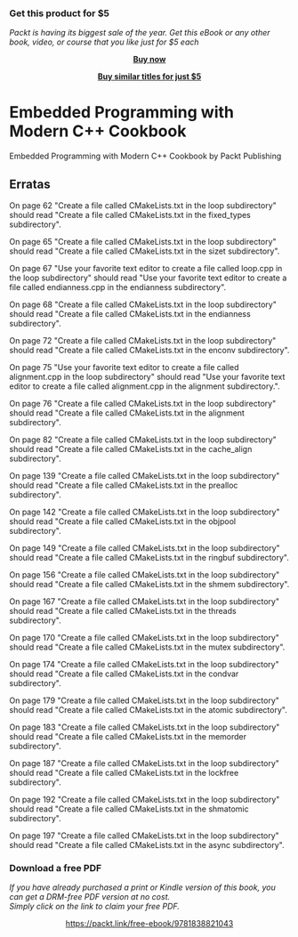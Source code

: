 
### Get this product for $5

<i>Packt is having its biggest sale of the year. Get this eBook or any other book, video, or course that you like just for $5 each</i>


<b><p align='center'>[Buy now](https://packt.link/9781838821043)</p></b>


<b><p align='center'>[Buy similar titles for just $5](https://subscription.packtpub.com/search)</p></b>


# Embedded Programming with Modern C++ Cookbook
Embedded Programming with Modern C++ Cookbook by Packt Publishing

## Erratas

On page 62 "Create a file called CMakeLists.txt in the loop subdirectory" should read 
           "Create a file called CMakeLists.txt in the fixed_types subdirectory".

On page 65 "Create a file called CMakeLists.txt in the loop subdirectory" should read
           "Create a file called CMakeLists.txt in the sizet subdirectory".

On page 67 "Use your favorite text editor to create a file called loop.cpp in the loop subdirectory" should read
           "Use your favorite text editor to create a file called endianness.cpp in the endianness subdirectory".

On page 68 "Create a file called CMakeLists.txt in the loop subdirectory" should read
           "Create a file called CMakeLists.txt in the endianness subdirectory".

On page 72 "Create a file called CMakeLists.txt in the loop subdirectory" should read
           "Create a file called CMakeLists.txt in the enconv subdirectory".

On page 75 "Use your favorite text editor to create a file called alignment.cpp in the loop subdirectory" should read
           "Use your favorite text editor to create a file called alignment.cpp in the alignment subdirectory.".

On page 76 "Create a file called CMakeLists.txt in the loop subdirectory" should read
           "Create a file called CMakeLists.txt in the alignment subdirectory".

On page 82 "Create a file called CMakeLists.txt in the loop subdirectory" should read
           "Create a file called CMakeLists.txt in the cache_align subdirectory".

On page 139 "Create a file called CMakeLists.txt in the loop subdirectory" should read
            "Create a file called CMakeLists.txt in the prealloc subdirectory".

On page 142 "Create a file called CMakeLists.txt in the loop subdirectory" should read
            "Create a file called CMakeLists.txt in the objpool subdirectory".

On page 149 "Create a file called CMakeLists.txt in the loop subdirectory" should read
            "Create a file called CMakeLists.txt in the ringbuf subdirectory".

On page 156 "Create a file called CMakeLists.txt in the loop subdirectory" should read
            "Create a file called CMakeLists.txt in the shmem subdirectory".

On page 167 "Create a file called CMakeLists.txt in the loop subdirectory" should read
            "Create a file called CMakeLists.txt in the threads subdirectory".

On page 170 "Create a file called CMakeLists.txt in the loop subdirectory" should read
            "Create a file called CMakeLists.txt in the mutex subdirectory".

On page 174 "Create a file called CMakeLists.txt in the loop subdirectory" should read
            "Create a file called CMakeLists.txt in the condvar subdirectory".

On page 179 "Create a file called CMakeLists.txt in the loop subdirectory" should read
            "Create a file called CMakeLists.txt in the atomic subdirectory".

On page 183 "Create a file called CMakeLists.txt in the loop subdirectory" should read
            "Create a file called CMakeLists.txt in the memorder subdirectory".

On page 187 "Create a file called CMakeLists.txt in the loop subdirectory" should read
            "Create a file called CMakeLists.txt in the lockfree subdirectory".

On page 192 "Create a file called CMakeLists.txt in the loop subdirectory" should read
            "Create a file called CMakeLists.txt in the shmatomic subdirectory".

On page 197 "Create a file called CMakeLists.txt in the loop subdirectory" should read
            "Create a file called CMakeLists.txt in the async subdirectory".
### Download a free PDF

 <i>If you have already purchased a print or Kindle version of this book, you can get a DRM-free PDF version at no cost.<br>Simply click on the link to claim your free PDF.</i>
<p align="center"> <a href="https://packt.link/free-ebook/9781838821043">https://packt.link/free-ebook/9781838821043 </a> </p>
